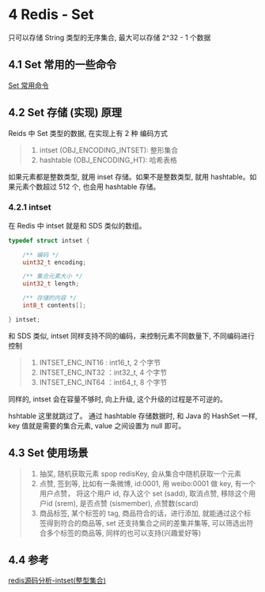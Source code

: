 # 4 Redis - Set

只可以存储 String 类型的无序集合, 最大可以存储 2^32 - 1 个数据

## 4.1 Set 常用的一些命令

[Set 常用命令](https://redis.io/commands#set)

## 4.2 Set 存储 (实现) 原理

Reids 中 Set 类型的数据, 在实现上有 2 种 编码方式

> 1. intset (OBJ_ENCODING_INTSET): 整形集合
> 2. hashtable (OBJ_ENCODING_HT): 哈希表格

如果元素都是整数类型, 就用 inset 存储。如果不是整数类型, 就用 hashtable。如果元素个数超过 512 个, 也会用 hashtable 存储。

### 4.2.1 intset

在 Redis 中 intset 就是和 SDS 类似的数组。

```C
typedef struct intset {

    /** 编码 */
    uint32_t encoding;

    /** 集合元素大小 */
    uint32_t length;

    /** 存储的内容 */
    int8_t contents[];

} intset;
```

和 SDS 类似, intset 同样支持不同的编码，来控制元素不同数量下, 不同编码进行控制

> 1. INTSET_ENC_INT16 : int16_t, 2 个字节
> 2. INTSET_ENC_INT32 ：int32_t, 4 个字节
> 3. INTSET_ENC_INT64 ：int64_t, 8 个字节

同样的, intset 会在容量不够时, 向上升级, 这个升级的过程是不可逆的。


hshtable 这里就跳过了。 通过 hashtable 存储数据时, 和 Java 的 HashSet 一样, key 值就是需要的集合元素, value 之间设置为 null 即可。


## 4.3 Set 使用场景
> 1. 抽奖, 随机获取元素 spop redisKey, 会从集合中随机获取一个元素
> 2. 点赞, 签到等, 比如有一条微博, id:0001, 用 weibo:0001 做 key, 有一个用户点赞， 将这个用户 id, 存入这个 set (sadd), 取消点赞, 移除这个用户id (srem), 是否点赞 (sismember), 点赞数(scard)
> 3. 商品标签, 某个标签的 tag, 商品符合的话，进行添加, 就能通过这个标签得到符合的商品等, set 还支持集合之间的差集并集等, 可以筛选出符合多个标签的商品等, 同样的也可以支持(兴趣爱好等)

## 4.4 参考
[redis源码分析-intset(整型集合)](https://blog.csdn.net/Mijar2016/article/details/52197963)
